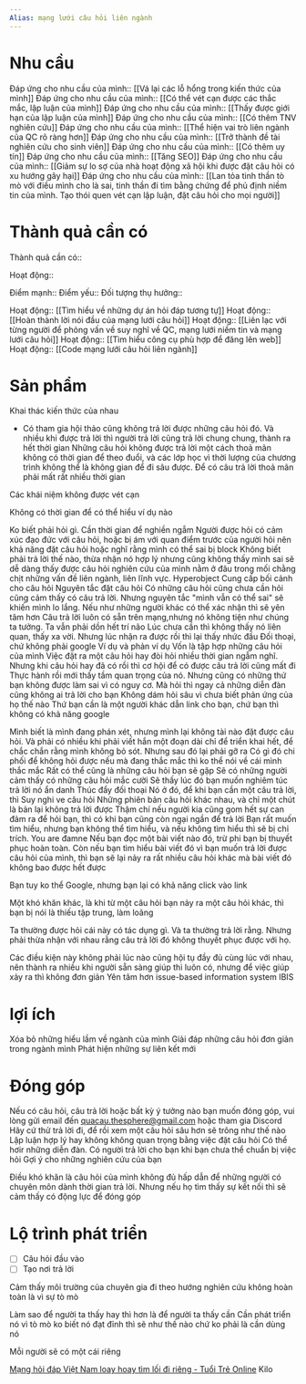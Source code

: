 ```yaml
---
Alias: mạng lưới câu hỏi liên ngành
---
```

# Nhu cầu
Đáp ứng cho nhu cầu của mình:: [[Vá lại các lỗ hổng trong kiến thức của mình]]
Đáp ứng cho nhu cầu của mình:: [[Có thể vét cạn được các thắc mắc, lập luận của mình]]
Đáp ứng cho nhu cầu của mình:: [[Thấy được giới hạn của lập luận của mình]]
Đáp ứng cho nhu cầu của mình:: [[Có thêm TNV nghiên cứu]]
Đáp ứng cho nhu cầu của mình:: [[Thể hiện vai trò liên ngành của QC rõ ràng hơn]]
Đáp ứng cho nhu cầu của mình:: [[Trở thành đề tài nghiên cứu cho sinh viên]]
Đáp ứng cho nhu cầu của mình:: [[Có thêm uy tín]]
Đáp ứng cho nhu cầu của mình:: [[Tăng SEO]]
Đáp ứng cho nhu cầu của mình:: [[Giảm sự lo sợ của nhà hoạt động xã hội khi được đặt câu hỏi có xu hướng gây hại]]
Đáp ứng cho nhu cầu của mình:: [[Lan tỏa tinh thần tò mò với điều mình cho là sai, tinh thần đi tìm bằng chứng để phủ định niềm tin của mình. Tạo thói quen vét cạn lập luận, đặt câu hỏi cho mọi người]]
# Thành quả cần có
Thành quả cần có::
	
Hoạt động::

Điểm mạnh::
Điểm yếu::
Đối tượng thụ hưởng::

Hoạt động:: [[Tìm hiểu về những dự án hỏi đáp tương tự]]
Hoạt động:: [[Hoàn thành lời nói đầu của mạng lưới câu hỏi]] 
Hoạt động:: [[Liên lạc với từng người để phỏng vấn về suy nghĩ về QC, mạng lưới niềm tin và mạng lưới câu hỏi]]
Hoạt động:: [[Tìm hiểu công cụ phù hợp để đăng lên web]]
Hoạt động:: [[Code mạng lưới câu hỏi liên ngành]]

# Sản phẩm

Khai thác kiến thức của nhau

- Có tham gia hội thảo cũng không trả lời được những câu hỏi đó. Và nhiều khi được trả lời thì người trả lời cũng trả lời chung chung, thành ra hết thời gian
Những câu hỏi không được trả lời một cách thoả mãn không có thời gian để theo đuổi, và các lớp học vì thời lượng của chương trình không thể là không gian để đi sâu được. Để có câu trả lời thoả mãn phải mất rất nhiều thời gian

Các khái niệm không được vét cạn


Không có thời gian để có thể hiểu ví dụ nào 

Ko biết phải hỏi gì. Cần thời gian để nghiền ngẫm
Người được hỏi có cảm xúc đạo đức với câu hỏi, hoặc bị ám với quan điểm trước của người hỏi nên khả năng đặt câu hỏi hoặc nghĩ rằng mình có thể sai bị block
Không biết phải trả lời thế nào, thừa nhận nó hợp lý nhưng cũng không thấy mình sai
sẽ dễ dàng thấy được câu hỏi nghiên cứu của mình nằm ở đâu trong mối chằng chịt những vấn đề liên ngành, liên lĩnh vực.
Hyperobject
Cung cấp bối cảnh cho câu hỏi
Nguyên tắc đặt câu hỏi 
Có những câu hỏi cũng chưa cần hỏi cũng cảm thấy có câu trả lời. Nhưng nguyên tắc "mình vẫn có thể sai" sẽ khiến mình lo lắng. Nếu như những người khác có thể xác nhận thì sẽ yên tâm hơn
Câu trả lời luôn có sẵn trên mạng,nhưng nó không tiện như chúng ta tưởng. Ta vẫn phải dồn hết trí não 
Lúc chưa cần thì không thấy nó liên quan, thấy xa vời. Nhưng lúc nhận ra được rồi thì lại thấy nhức đầu
Đối thoại, chứ không phải google
Ví dụ và phản ví dụ
Vốn là tập hợp những câu hỏi của mình
Việc đặt ra một câu hỏi hay đòi hỏi nhiều thời gian ngẫm nghĩ. Nhưng khi câu hỏi hay đã có rồi thì cơ hội để có được câu trả lời cũng mất đi
Thực hành rồi mới thấy tầm quan trọng của nó. Nhưng cũng có những thứ bạn không được làm sai vì có nguy cơ.
Mà hỏi thì ngay cả những diễn đàn cũng không ai trả lời cho bạn
Không dám hỏi sâu vì chưa biết phản ứng của họ thế nào
Thứ bạn cần là một người khác dẫn link cho bạn, chứ bạn thì không có khả năng google
  
Mình biết là mình đang phán xét, nhưng mình lại không tài nào đặt được câu hỏi. Và phải có nhiều khi phải viết hắn một đoạn dài chỉ để triển khai hết, để chắc chắn rằng mình không bỏ sót. Nhưng sau đó lại phải gỡ ra
Có gì đó chi phối để không hỏi được
nếu mà đang thắc mắc thì ko thể nói về cái mình thắc mắc
Rất có thể cũng là những câu hỏi bạn sẽ gặp
Sẽ có những người cảm thấy có những câu hỏi mắc cười
Sẽ thấy lúc đó bạn muốn nghiêm túc trả lời nó
ẩn danh
Thúc đẩy đối thoại
Nó ở đó, để khi bạn cần một câu trả lời, thì
Suy nghi ve câu hỏi
Những phiên bản câu hỏi khác nhau, và chỉ một chút là bản lại không trả lời được
Thậm chí nếu người kia cũng gom hết sự can đảm ra để hỏi bạn, thì có khi bạn cũng còn ngại ngần để trả lời
Bạn rất muốn tìm hiểu, nhưng bạn không thể tìm hiểu, và nếu không tìm hiểu thì sẽ bị chỉ trích. You are đamne
Nếu bạn đọc một bài viết nào đó, trừ phi bạn bị thuyết phục hoàn toàn. Còn nếu bạn tìm hiểu bài viết đó vì bạn muốn trả lời được câu hỏi của mình, thì bạn sẽ lại nảy ra rất nhiều câu hỏi khác mà bài viết đó không bao được hết được

Bạn tuy ko thể Google, nhưng bạn lại có khả năng click vào link

Một khó khăn khác, là khi từ một câu hỏi bạn nảy ra một câu hỏi khác, thì bạn bị nói là thiếu tập trung, làm loãng 

Ta thường được hỏi cái này có tác dụng gì. Và ta thường trả lời rằng. Nhưng phải thừa nhận với nhau rằng câu trả lời đó không thuyết phục được với họ. 

Các điều kiện này không phải lúc nào cũng hội tụ đầy đủ cùng lúc với nhau, nên thành ra nhiều khi người sẵn sàng giúp thì luôn có, nhưng để việc giúp xảy ra thì không đơn giản
Yên tâm hơn
issue-based information system
IBIS

# lợi ích
Xóa bỏ những hiểu lầm về ngành của mình
Giải đáp những câu hỏi đơn giản trong ngành mình
Phát hiện những sự liên kết mới

# Đóng góp
Nếu có câu hỏi, câu trả lời hoặc bất kỳ ý tưởng nào bạn muốn đóng góp, vui lòng gửi email đến quacau.thesphere@gmail.com hoặc tham gia Discord
Hãy cứ thử trả lời đi, để rồi xem một câu hỏi sâu hơn sẽ trông như thế nào 
Lập luận hợp lý hay không không quan trọng bằng việc đặt câu hỏi
Có thể hơir những diễn đàn. Có người trả lời cho bạn khi bạn chưa thể chuẩn bị việc hỏi
Gợi ý cho những nghiên cứu của bạn

Điều khó khăn là câu hỏi của mình không đủ hấp dẫn để những người có chuyên môn dành thời gian trả lời. Nhưng nếu họ tìm thấy sự kết nối thì sẽ cảm thấy có động lực để đóng góp
# Lộ trình phát triển
- [ ] Câu hỏi đầu vào
- [ ] Tạo nơi trả lời

Cảm thấy môi trường của chuyên gia đi theo hướng nghiên cứu không hoàn toàn là vì sự tò mò

Làm sao để người ta thấy hay thì hơn là để người ta thấy cần
Cần phát triển nó vì tò mò ko biết nó đạt đỉnh thì sẽ như thế nào chứ ko phải là cần dùng nó

Mỗi người sẽ có một cái riêng



[Mạng hỏi đáp Việt Nam loay hoay tìm lối đi riêng - Tuổi Trẻ Online](https://cuoituan.tuoitre.vn/mang-hoi-dap-viet-nam-loay-hoay-tim-loi-di-rieng-1577892.htm "Mạng hỏi đáp Việt Nam loay hoay tìm lối đi riêng - Tuổi Trẻ Online")
Kilo
